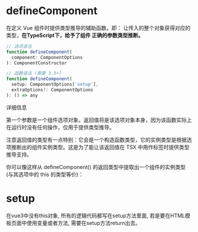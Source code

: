# defineComponent

在定义 Vue 组件时提供类型推导的辅助函数。即： 让传入的整个对象获得对应的类型，**在TypeScript下，给予了组件 正确的参数类型推断。**

```javascript
// 选项语法
function defineComponent(
  component: ComponentOptions
): ComponentConstructor

// 函数语法 (需要 3.3+)
function defineComponent(
  setup: ComponentOptions['setup'],
  extraOptions?: ComponentOptions
): () => any
```

详细信息

第一个参数是一个组件选项对象。返回值将是该选项对象本身，因为该函数实际上在运行时没有任何操作，仅用于提供类型推导。

注意返回值的类型有一点特别：它会是一个构造函数类型，它的实例类型是根据选项推断出的组件实例类型。这是为了能让该返回值在 TSX 中用作标签时提供类型推导支持。

你可以像这样从 defineComponent() 的返回类型中提取出一个组件的实例类型 (与其选项中的 this 的类型等价)：

# setup

在vue3中没有this对象, 所有的逻辑代码都写在setup方法里面, 若是要在HTML模板页面中使用变量或者方法, 需要在setup方法return出去。
